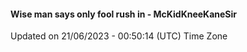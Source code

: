 #### Wise man says only fool rush in - McKidKneeKaneSir
Updated on 21/06/2023 - 00:50:14 (UTC) Time Zone
